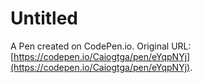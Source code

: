 # Untitled

A Pen created on CodePen.io. Original URL: [https://codepen.io/Caiogtga/pen/eYqpNYj](https://codepen.io/Caiogtga/pen/eYqpNYj).

